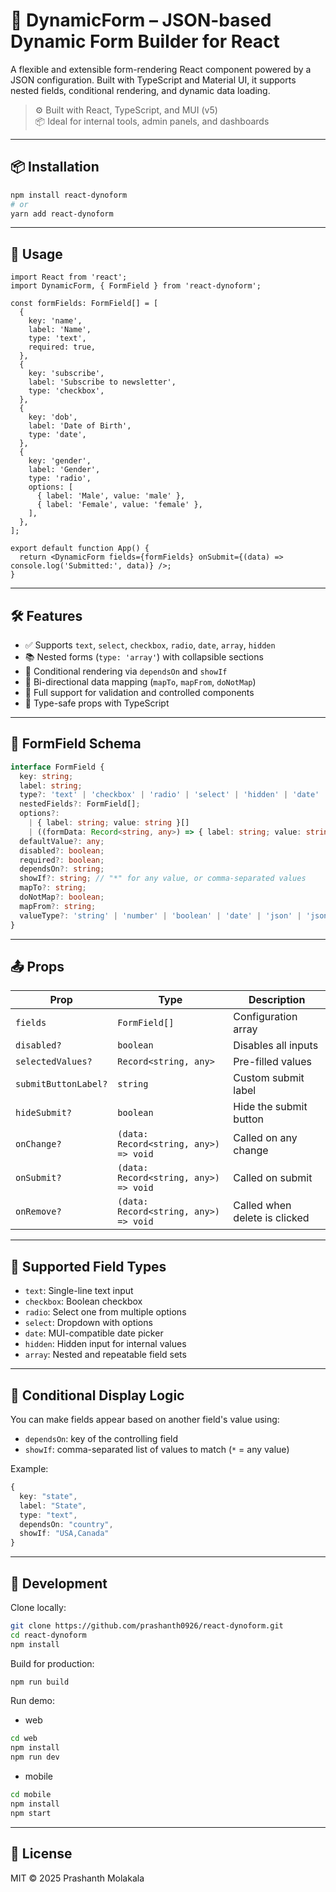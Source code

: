 # 🧩 DynamicForm – JSON-based Dynamic Form Builder for React

A flexible and extensible form-rendering React component powered by a JSON configuration. Built with TypeScript and Material UI, it supports nested fields, conditional rendering, and dynamic data loading.

> ⚙️ Built with React, TypeScript, and MUI (v5)  
> 📦 Ideal for internal tools, admin panels, and dashboards

---

## 📦 Installation

```bash
npm install react-dynoform
# or
yarn add react-dynoform
```

---

## 🚀 Usage

```tsx
import React from 'react';
import DynamicForm, { FormField } from 'react-dynoform';

const formFields: FormField[] = [
  {
    key: 'name',
    label: 'Name',
    type: 'text',
    required: true,
  },
  {
    key: 'subscribe',
    label: 'Subscribe to newsletter',
    type: 'checkbox',
  },
  {
    key: 'dob',
    label: 'Date of Birth',
    type: 'date',
  },
  {
    key: 'gender',
    label: 'Gender',
    type: 'radio',
    options: [
      { label: 'Male', value: 'male' },
      { label: 'Female', value: 'female' },
    ],
  },
];

export default function App() {
  return <DynamicForm fields={formFields} onSubmit={(data) => console.log('Submitted:', data)} />;
}
```

---

## 🛠 Features

- ✅ Supports `text`, `select`, `checkbox`, `radio`, `date`, `array`, `hidden`
- 📚 Nested forms (`type: 'array'`) with collapsible sections
- 🎯 Conditional rendering via `dependsOn` and `showIf`
- 🔄 Bi-directional data mapping (`mapTo`, `mapFrom`, `doNotMap`)
- 🔐 Full support for validation and controlled components
- 🧪 Type-safe props with TypeScript

---

## 📘 FormField Schema

```ts
interface FormField {
  key: string;
  label: string;
  type?: 'text' | 'checkbox' | 'radio' | 'select' | 'hidden' | 'date' | 'array';
  nestedFields?: FormField[];
  options?:
    | { label: string; value: string }[]
    | ((formData: Record<string, any>) => { label: string; value: string }[]);
  defaultValue?: any;
  disabled?: boolean;
  required?: boolean;
  dependsOn?: string;
  showIf?: string; // "*" for any value, or comma-separated values
  mapTo?: string;
  doNotMap?: boolean;
  mapFrom?: string;
  valueType?: 'string' | 'number' | 'boolean' | 'date' | 'json' | 'jsonString' | 'array';
}
```

---

## 📤 Props

| Prop                 | Type                                  | Description                   |
| -------------------- | ------------------------------------- | ----------------------------- |
| `fields`             | `FormField[]`                         | Configuration array           |
| `disabled?`          | `boolean`                             | Disables all inputs           |
| `selectedValues?`    | `Record<string, any>`                 | Pre-filled values             |
| `submitButtonLabel?` | `string`                              | Custom submit label           |
| `hideSubmit?`        | `boolean`                             | Hide the submit button        |
| `onChange?`          | `(data: Record<string, any>) => void` | Called on any change          |
| `onSubmit?`          | `(data: Record<string, any>) => void` | Called on submit              |
| `onRemove?`          | `(data: Record<string, any>) => void` | Called when delete is clicked |

---

## 🧩 Supported Field Types

- `text`: Single-line text input
- `checkbox`: Boolean checkbox
- `radio`: Select one from multiple options
- `select`: Dropdown with options
- `date`: MUI-compatible date picker
- `hidden`: Hidden input for internal values
- `array`: Nested and repeatable field sets

---

## 🔁 Conditional Display Logic

You can make fields appear based on another field's value using:

- `dependsOn`: key of the controlling field
- `showIf`: comma-separated list of values to match (`*` = any value)

Example:

```ts
{
  key: "state",
  label: "State",
  type: "text",
  dependsOn: "country",
  showIf: "USA,Canada"
}
```

---

## 🧪 Development

Clone locally:

```bash
git clone https://github.com/prashanth0926/react-dynoform.git
cd react-dynoform
npm install
```

Build for production:

```bash
npm run build
```

Run demo:

- web

```bash
cd web
npm install
npm run dev
```

- mobile

```bash
cd mobile
npm install
npm start
```

---

## 📜 License

MIT © 2025 Prashanth Molakala
